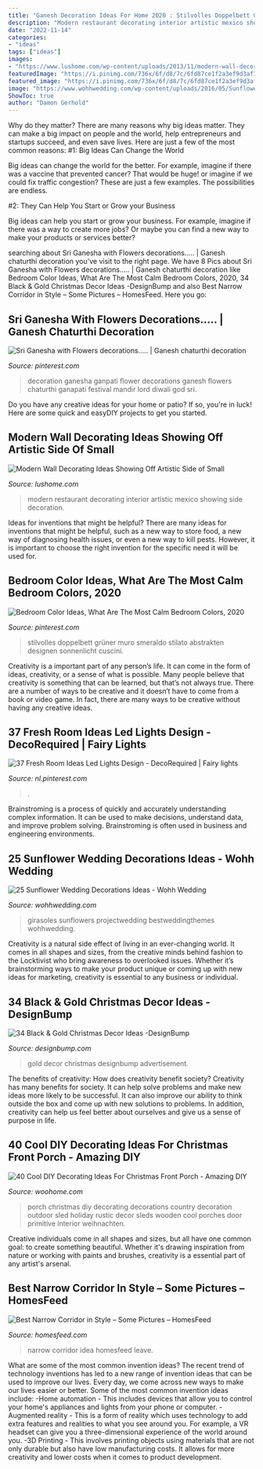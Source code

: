 ```yaml
---
title: "Ganesh Decoration Ideas For Home 2020 : Stilvolles Doppelbett Grüner Muro Smeraldo Stilato Abstrakten Designen Sonnenlicht Cuscini"
description: "Modern restaurant decorating interior artistic mexico showing side decoration"
date: "2022-11-14"
categories:
- "ideas"
tags: ["ideas"]
images:
- "https://www.lushome.com/wp-content/uploads/2013/11/modern-wall-decoration-interior-decorating-malamen-6.jpg"
featuredImage: "https://i.pinimg.com/736x/6f/d8/7c/6fd87ce1f2a3ef9d3af30dfe62dfcf2c--flower-decoration-ganesha.jpg"
featured_image: "https://i.pinimg.com/736x/6f/d8/7c/6fd87ce1f2a3ef9d3af30dfe62dfcf2c--flower-decoration-ganesha.jpg"
image: "https://www.wohhwedding.com/wp-content/uploads/2016/05/Sunflower-Mason-Jar-Wedding-Centerpiece-Decorations-Ideas.jpg"
ShowToc: true
author: "Damon Gerhold"
---
```



Why do they matter?
There are many reasons why big ideas matter. They can make a big impact on people and the world, help entrepreneurs and startups succeed, and even save lives. Here are just a few of the most common reasons:
#1: Big Ideas Can Change the World

Big ideas can change the world for the better. For example, imagine if there was a vaccine that prevented cancer? That would be huge! or imagine if we could fix traffic congestion? These are just a few examples. The possibilities are endless.

#2: They Can Help You Start or Grow your Business

Big ideas can help you start or grow your business. For example, imagine if there was a way to create more jobs? Or maybe you can find a new way to make your products or services better?

	

		
searching about Sri Ganesha with Flowers decorations..... | Ganesh chaturthi decoration you've visit to the right page. We have 8 Pics about Sri Ganesha with Flowers decorations..... | Ganesh chaturthi decoration like Bedroom Color Ideas, What Are The Most Calm Bedroom Colors, 2020, 34 Black &amp; Gold Christmas Decor Ideas -DesignBump and also Best Narrow Corridor in Style – Some Pictures – HomesFeed. Here you go:
		
    
## Sri Ganesha With Flowers Decorations..... | Ganesh Chaturthi Decoration

<img loading=lazy src="https://i.pinimg.com/736x/6f/d8/7c/6fd87ce1f2a3ef9d3af30dfe62dfcf2c--flower-decoration-ganesha.jpg" onerror="this.onerror=null;this.src='https://tse2.mm.bing.net/th?id=OIP.-w3YhWrQmbqlPnt0oX0cMQHaKu&amp;pid=15.1';" alt="Sri Ganesha with Flowers decorations..... | Ganesh chaturthi decoration">

_Source: pinterest.com_

>decoration ganesha ganpati flower decorations ganesh flowers chaturthi ganapati festival mandir lord diwali god sri. 

	

Do you have any creative ideas for your home or patio? If so, you're in luck! Here are some quick and easyDIY projects to get you started.

    
## Modern Wall Decorating Ideas Showing Off Artistic Side Of Small

<img loading=lazy src="https://www.lushome.com/wp-content/uploads/2013/11/modern-wall-decoration-interior-decorating-malamen-6.jpg" onerror="this.onerror=null;this.src='https://tse1.mm.bing.net/th?id=OIP._BK7GbIgTVuZbTESDzU2mwHaEw&amp;pid=15.1';" alt="Modern Wall Decorating Ideas Showing Off Artistic Side of Small">

_Source: lushome.com_

>modern restaurant decorating interior artistic mexico showing side decoration. 

	

Ideas for inventions that might be helpful?
There are many ideas for inventions that might be helpful, such as a new way to store food, a new way of diagnosing health issues, or even a new way to kill pests. However, it is important to choose the right invention for the specific need it will be used for.

    
## Bedroom Color Ideas, What Are The Most Calm Bedroom Colors, 2020

<img loading=lazy src="https://i.pinimg.com/736x/b3/42/2e/b3422e3eed1001e373c246d65d024d80.jpg" onerror="this.onerror=null;this.src='https://tse2.mm.bing.net/th?id=OIP.hXAi_KKDnp5y3IsvZPjr0AHaLG&amp;pid=15.1';" alt="Bedroom Color Ideas, What Are The Most Calm Bedroom Colors, 2020">

_Source: pinterest.com_

>stilvolles doppelbett grüner muro smeraldo stilato abstrakten designen sonnenlicht cuscini. 

	

Creativity is a important part of any person’s life. It can come in the form of ideas, creativity, or a sense of what is possible. Many people believe that creativity is something that can be learned, but that’s not always true. There are a number of ways to be creative and it doesn’t have to come from a book or video game. In fact, there are many ways to be creative without having any creative ideas.

    
## 37 Fresh Room Ideas Led Lights Design - DecoRequired | Fairy Lights

<img loading=lazy src="https://i.pinimg.com/736x/60/6d/26/606d26ac49d965ef3519cdb3759df307.jpg" onerror="this.onerror=null;this.src='https://tse2.mm.bing.net/th?id=OIP.Y_v1SckRe19xgiMpSVsNPgHaKd&amp;pid=15.1';" alt="37 Fresh Room Ideas Led Lights Design - DecoRequired | Fairy lights">

_Source: nl.pinterest.com_

>. 

	

Brainstroming is a process of quickly and accurately understanding complex information. It can be used to make decisions, understand data, and improve problem solving. Brainstroming is often used in business and engineering environments.

    
## 25 Sunflower Wedding Decorations Ideas - Wohh Wedding

<img loading=lazy src="https://www.wohhwedding.com/wp-content/uploads/2016/05/Sunflower-Mason-Jar-Wedding-Centerpiece-Decorations-Ideas.jpg" onerror="this.onerror=null;this.src='https://tse3.mm.bing.net/th?id=OIP.PS8Olf0X_BSYB-X9SftMxAHaJ4&amp;pid=15.1';" alt="25 Sunflower Wedding Decorations Ideas - Wohh Wedding">

_Source: wohhwedding.com_

>girasoles sunflowers projectwedding bestweddingthemes wohhwedding. 

	

Creativity is a natural side effect of living in an ever-changing world. It comes in all shapes and sizes, from the creative minds behind fashion to the Locktivist who bring awareness to overlooked issues. Whether it’s brainstorming ways to make your product unique or coming up with new ideas for marketing, creativity is essential to any business or individual.

    
## 34 Black &amp; Gold Christmas Decor Ideas -DesignBump

<img loading=lazy src="https://designbump.com/wp-content/uploads/2015/12/Glittering-Black-And-Gold-Christmas-Decor-ideas-5.jpg" onerror="this.onerror=null;this.src='https://tse1.mm.bing.net/th?id=OIP._AB_uWRmnw__KttoXs4J_gHaLH&amp;pid=15.1';" alt="34 Black &amp; Gold Christmas Decor Ideas -DesignBump">

_Source: designbump.com_

>gold decor christmas designbump advertisement. 

	

The benefits of creativity: How does creativity benefit society?
Creativity has many benefits for society. It can help solve problems and make new ideas more likely to be successful. It can also improve our ability to think outside the box and come up with new solutions to problems. In addition, creativity can help us feel better about ourselves and give us a sense of purpose in life.

    
## 40 Cool DIY Decorating Ideas For Christmas Front Porch - Amazing DIY

<img loading=lazy src="http://www.woohome.com/wp-content/uploads/2013/12/DIY-Christmas-Porch-Ideas-22.jpg" onerror="this.onerror=null;this.src='https://tse4.mm.bing.net/th?id=OIP.p1bVkg6joFoX-3hQbU8kJgHaNU&amp;pid=15.1';" alt="40 Cool DIY Decorating Ideas For Christmas Front Porch - Amazing DIY">

_Source: woohome.com_

>porch christmas diy decorating decorations country decoration outdoor sled holiday rustic decor sleds wooden cool porches door primitive interior weihnachten. 

	

Creative individuals come in all shapes and sizes, but all have one common goal: to create something beautiful. Whether it's drawing inspiration from nature or working with paints and brushes, creativity is a essential part of any artist's arsenal.

    
## Best Narrow Corridor In Style – Some Pictures – HomesFeed

<img loading=lazy src="https://homesfeed.com/wp-content/uploads/2015/11/best-narrow-corridor-design-idea-with-wall-pictures-exhibition-and-gray-white-paint-decoration-and-runner-rug-and-chair-and-chandelier-and-white-wooden-door.jpg" onerror="this.onerror=null;this.src='https://tse4.mm.bing.net/th?id=OIP.VSRJjlSci7vK6yYZYAI4nwHaLH&amp;pid=15.1';" alt="Best Narrow Corridor in Style – Some Pictures – HomesFeed">

_Source: homesfeed.com_

>narrow corridor idea homesfeed leave. 

	

What are some of the most common invention ideas?
The recent trend of technology inventions has led to a new range of invention ideas that can be used to improve our lives. Every day, we come across new ways to make our lives easier or better. Some of the most common invention ideas include: 
-Home automation - This includes devices that allow you to control your home's appliances and lights from your phone or computer. 
-Augmented reality - This is a form of reality which uses technology to add extra features and realities to what you see around you. For example, a VR headset can give you a three-dimensional experience of the world around you. 
-3D Printing - This involves printing objects using materials that are not only durable but also have low manufacturing costs. It allows for more creativity and lower costs when it comes to product development.

